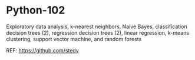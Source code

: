 # Python-102
Exploratory data analysis, k-nearest neighbors, Naive Bayes, classification decision trees (2), regression decision trees (2), linear regression, k-means clustering, support vector machine, and random forests

REF: https://github.com/stedy
